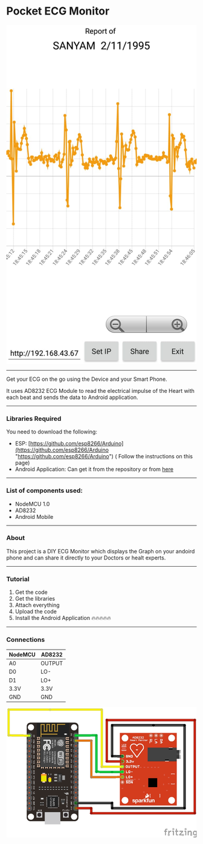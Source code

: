 # Pocket ECG Monitor

![Sample User ECG](/images/User_ECG_Screenshot_1.jpg )

------------

Get your ECG on the go using the Device and your Smart Phone.

It uses AD8232 ECG Module to read the electrical impulse of the Heart with each beat and sends the data to Android application.

------------

### Libraries Required

You need to download the following:

- ESP: [https://github.com/esp8266/Arduino](https://github.com/esp8266/Arduino "https://github.com/esp8266/Arduino") ( Follow the instructions on this page)
- Android Application: Can get it from the repository or from [here](https://raw.githubusercontent.com/sam-tj/Pocket-ECG-Monitor/master/Android%20Application/ECG%20Plus.apk"here") 

------------

### List of components used:
- NodeMCU 1.0
- AD8232
- Android Mobile

------------

### About
This project is a DIY ECG Monitor which displays the Graph on your andoird phone and can share it directly to your Doctors or healt  experts.

------------
### Tutorial
1. Get the code
2. Get the libraries
3. Attach everything
4. Upload the code
5. Install the Android Application
🔥🔥🔥🔥🔥

------------

### Connections
|  NodeMCU  |  AD8232  |
|  ------------ |  ------------ |
|  A0  |  OUTPUT  |
|  D0  |  LO-  |
|  D1  |  LO+  |
|  3.3V  |  3.3V  |
|  GND  |  GND  |

![Connections](/images/connections.png "Connections")
